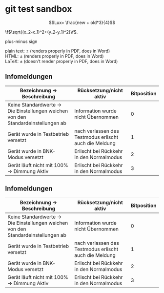 # git test sandbox
 
$$Lux= \frac{new + old*3}{4}$$

\f$\sqrt{(x_2-x_1)^2+(y_2-y_1)^2}\f$.


plus-minus sign    

plain text: ± (renders properly in PDF, does in Word)    
HTML: &plusmn; (renders properly in PDF, does in Word)    
LaTeX: $\pm$ (doesn't render properly in PDF, does in Word)   


## Infomeldungen
 Bezeichnung -> Beschreibung                                                       | Rücksetzung/nicht aktiv                                | Bitposition 
 -- | - | - 
 Keine Standardwerte -> Die Einstellungen weichen von den Standardeinstellungen ab | Information wurde nicht Übernommen                     | 0          
 Gerät wurde in Testbetrieb versetzt  | nach verlassen des Testmodus erlischt auch die Meldung | 1          
 Gerät wurde in BNK-Modus versetzt                                                 | Erlischt bei Rückkehr in den Normalmodus               | 2           
 Gerät läuft nicht mit 100% -> Dimmung Aktiv                                       | Erlischt bei Rückkehr in den Normalmodus               | 3           


## Infomeldungen
| Bezeichnung -> Beschreibung                                                       | Rücksetzung/nicht aktiv                                | Bitposition |
| --------------------------------------------------------------------------------- | ------------------------------------------------------ | ----------- |
| Keine Standardwerte -> Die Einstellungen weichen von den Standardeinstellungen ab | Information wurde nicht Übernommen                     | 0           |
| Gerät wurde in Testbetrieb versetzt                                               | nach verlassen des Testmodus erlischt auch die Meldung | 1           |
| Gerät wurde in BNK-Modus versetzt                                                 | Erlischt bei Rückkehr in den Normalmodus               | 2           |
| Gerät läuft nicht mit 100% -> Dimmung Aktiv                                       | Erlischt bei Rückkehr in den Normalmodus               | 3           |
